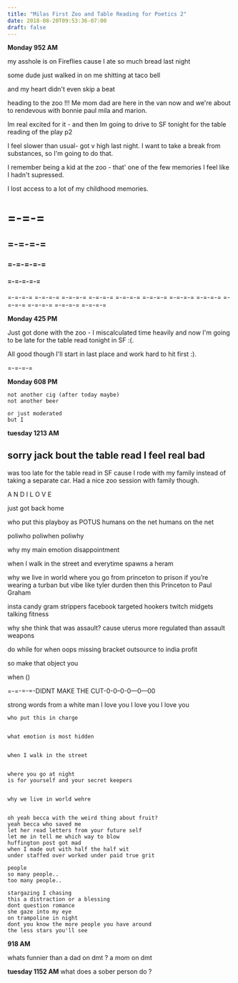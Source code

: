 ```yaml
---
title: "Milas First Zoo and Table Reading for Poetics 2"
date: 2018-08-20T09:53:36-07:00
draft: false
---
```

**Monday 952 AM**

my asshole is on Fireflies
cause I ate so much bread last night


some dude just walked in on me shitting
at taco bell

and my heart didn't even skip a beat


heading to the zoo !!! Me mom dad are here in the van now and we're about to rendevous with bonnie paul mila and marion.

Im real excited for it - and then Im going to drive to SF tonight for the table reading of the play p2


I feel slower than usual- got v high last night. I want to take a break from substances, so I'm going to do that.


I remember being a kid at the zoo - that' one of the few memories I feel like I hadn't supressed.

I lost access to a lot of my childhood memories.


# =-=-=
## =-=-=-=
### =-=-=-=-=
#### =-=-=-=-=

=-=-=-= =-=-=-= =-=-=-= =-=-=-= =-=-=-= =-=-=-=
=-=-=-= =-=-=-= =-=-=-= =-=-=-= =-=-=-= =-=-=-=

**Monday 425 PM**

Just got done with the zoo - I miscalculated time heavily and now I'm going to be late for the table read tonight in SF :(.

All good though I'll start in last place and work hard to hit first :).

=-=-=-=

**Monday 608 PM**
```
not another cig (after today maybe)
not another beer

or just moderated
but I
```



**tuesday 1213 AM**


## sorry jack bout the table read I feel real bad

was too late for the table read in SF cause I rode with my family instead of taking a separate car. Had a nice zoo session with family though.

A N D  I  L O V E


just got back home

who put this playboy as POTUS
humans on the net
humans on the net

poliwho poliwhen poliwhy

why my main emotion
disappointment

when I walk in the street
and everytime spawns a heram

why we live in world where
you go from princeton to prison
if you’re wearing a turban
but vibe like tyler durden
then this Princeton to Paul Graham

insta candy gram strippers
facebook targeted hookers
twitch midgets talking fitness


why she think that was assault?
cause uterus more regulated than assault weapons



do while
for when
oops
missing bracket
outsource to india
profit

so make that object you

when ()

=-=-=-=-DIDNT MAKE THE CUT-0-0–0-0—0—00

strong words from a white man
I love you I love you I love you


```
who put this in charge


what emotion is most hidden


when I walk in the street


where you go at night
is for yourself and your secret keepers


why we live in world wehre

```




```

oh yeah becca with the weird thing about fruit?
yeah becca who saved me
let her read letters from your future self
let me in tell me which way to blow
huffington post got mad
when I made out with half the half wit
under staffed over worked under paid true grit

people
so many people..
too many people..

stargazing I chasing
this a distraction or a blessing
dont question romance
she gaze into my eye
on trampoline in night  
dont you know the more people you have around
the less stars you'll see  
```






**918 AM**

whats funnier than a dad on dmt ?
a mom on dmt



**tuesday 1152 AM**
what does a sober person do ?
